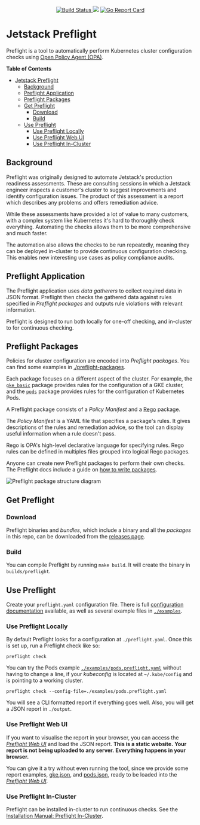 <p align="center">
<a href="https://prow.build-infra.jetstack.net/?job=post-preflight-release-canary">
<!-- prow build badge, godoc, and go report card-->
<img alt="Build Status" src="https://prow.build-infra.jetstack.net/badge.svg?jobs=post-preflight-release-canary">
</a>
<a href="https://godoc.org/github.com/jetstack/preflight"><img src="https://godoc.org/github.com/jetstack/preflight?status.svg"></a>
<a href="https://goreportcard.com/report/github.com/jetstack/preflight"><img alt="Go Report Card" src="https://goreportcard.com/badge/github.com/jetstack/preflight" /></a>
</p>

# Jetstack Preflight

Preflight is a tool to automatically perform Kubernetes cluster
configuration checks using [Open Policy Agent (OPA)](https://www.openpolicyagent.org/).

<!-- markdown-toc start - Don't edit this section. Run M-x markdown-toc-refresh-toc -->
**Table of Contents**

- [Jetstack Preflight](#jetstack-preflight)
    - [Background](#background)
    - [Preflight Application](#preflight-application)
    - [Preflight Packages](#preflight-packages)
    - [Get Preflight](#get-preflight)
        - [Download](#download)
        - [Build](#build)
    - [Use Preflight](#use-preflight)
        - [Use Preflight Locally](#use-preflight-locally)
        - [Use Preflight Web UI](#use-preflight-web-ui)
        - [Use Preflight In-Cluster](#use-preflight-in-cluster)

<!-- markdown-toc end -->

## Background

Preflight was originally designed to automate Jetstack's production readiness assessments.
These are consulting sessions in which a Jetstack engineer inspects a customer's
cluster to suggest improvements and identify configuration issues.
The product of this assessment is a report
which describes any problems and offers remediation advice.

While these assessments have provided a lot of value to many customers,
with a complex system like Kubernetes it's hard to thoroughly check everything.
Automating the checks allows them to be more comprehensive and much faster.

The automation also allows the checks to be run repeatedly,
meaning they can be deployed in-cluster to provide continuous configuration checking.
This enables new interesting use cases as policy compliance audits.

## Preflight Application

The Preflight application uses *data gatherers*
to collect required data in JSON format.
Preflight then checks the gathered data against rules specified in
*Preflight packages* and outputs rule violations with relevant information.

Preflight is designed to run both locally for one-off checking,
and in-cluster to for continuous checking.

## Preflight Packages

Policies for cluster configuration are encoded into *Preflight packages*.
You can find some examples in [./preflight-packages](./preflight-packages).

Each package focuses on a different aspect of the cluster.
For example, the [`gke_basic`](preflight-packages/examples.jetstack.io/gke_basic)
package provides rules for the configuration of a GKE cluster,
and the [`pods`](preflight-packages/jetstack.io/pods) package
provides rules for the configuration of Kubernetes Pods.

A Preflight package consists of a *Policy Manifest* and a
[Rego](https://www.openpolicyagent.org/docs/latest/#rego) package.

The *Policy Manifest* is a YAML file that specifies a package's rules.
It gives descriptions of the rules and remediation advice,
so the tool can display useful information when a rule doesn't pass.

Rego is OPA's high-level declarative language for specifying rules.
Rego rules can be defined in multiples files grouped into logical Rego packages.

Anyone can create new Preflight packages to perform their own checks.
The Preflight docs include a guide on [how to write packages](./docs/how_to_write_packages.md).

![Preflight package structure diagram](./docs/images/preflight_package.png)

## Get Preflight

### Download

Preflight binaries and *bundles*,
which include a binary and all the *packages* in this repo,
can be downloaded from the [releases page](https://github.com/jetstack/preflight/releases).

### Build

You can compile Preflight by running `make build`.
It will create the binary in `builds/preflight`.

## Use Preflight

Create your `preflight.yaml` configuration file.
There is full [configuration documentation](./docs/configuration.md) available,
as well as several example files in [`./examples`](./examples).

### Use Preflight Locally

By default Preflight looks for a configuration at `./preflight.yaml`.
Once this is set up, run a Preflight check like so:

```
preflight check
```

You can try the Pods example
[`./examples/pods.preflight.yaml`](./examples/pods.preflight.yaml)
without having to change a line,
if your *kubeconfig* is located at `~/.kube/config` and
is pointing to a working cluster.

```
preflight check --config-file=./examples/pods.preflight.yaml
```

You will see a CLI formatted report if everything goes well.
Also, you will get a JSON report in `./output`.

### Use Preflight Web UI

If you want to visualise the report in your browser,
you can access the [*Preflight Web UI*](https://preflight.jetstack.io/)
and load the JSON report.
**This is a static website.**
**Your report is not being uploaded to any server.**
**Everything happens in your browser.**

You can give it a try without even running the tool,
since we provide some report examples, [gke.json](./examples/reports/gke.json),
and [pods.json](./examples/reports/pods.json),
ready to be loaded into the [*Preflight Web UI*](https://preflight.jetstack.io/).

### Use Preflight In-Cluster

Preflight can be installed in-cluster to run continuous checks.
See the [Installation Manual: Preflight In-Cluster](./docs/installation_manual_in_cluster.md).
